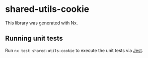 # shared-utils-cookie

This library was generated with [Nx](https://nx.dev).

## Running unit tests

Run `nx test shared-utils-cookie` to execute the unit tests via [Jest](https://jestjs.io).
